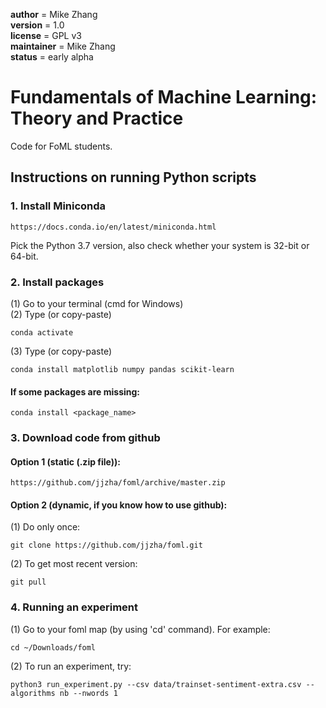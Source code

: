 __author__ = Mike Zhang  
__version__ = 1.0  
__license__ = GPL v3  
__maintainer__ = Mike Zhang  
__status__ = early alpha  


# Fundamentals of Machine Learning: Theory and Practice

Code for FoML students.

## Instructions on running Python scripts
### 1. Install Miniconda

    https://docs.conda.io/en/latest/miniconda.html    
Pick the Python 3.7 version, also check whether your system is 32-bit or 64-bit.  

### 2. Install packages

(1) Go to your terminal (cmd for Windows)  
(2) Type (or copy-paste)  

    conda activate  

(3) Type (or copy-paste)  

    conda install matplotlib numpy pandas scikit-learn  

#### If some packages are missing:  

    conda install <package_name>

### 3. Download code from github

#### Option 1 (static (.zip file)):  
    https://github.com/jjzha/foml/archive/master.zip  

#### Option 2 (dynamic, if you know how to use github):  
(1) Do only once:  

    git clone https://github.com/jjzha/foml.git  

(2) To get most recent version:  

    git pull

### 4. Running an experiment

(1) Go to your foml map (by using 'cd' command). For example:  

    cd ~/Downloads/foml

(2) To run an experiment, try:  

    python3 run_experiment.py --csv data/trainset-sentiment-extra.csv --algorithms nb --nwords 1
